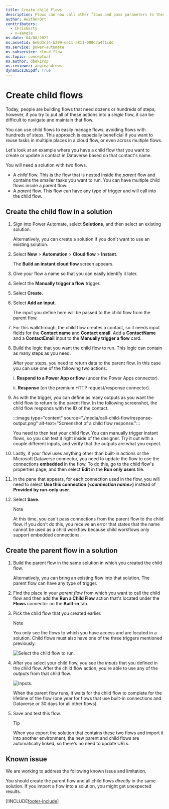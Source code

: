 ```yaml
---
title: Create child Flows
description: Flows can now call other flows and pass parameters to them.
author: HeatherOrt
conttributors:
  - ChrisGarty
  - v-aangie
ms.date: 04/08/2022
ms.assetid: 6e6d3c34-b209-ea11-a811-000d3a4f1cdd
ms.service: power-automate
ms.subservice: cloud-flow
ms.topic: conceptual
ms.author: dbekirop
ms.reviewer: angieandrews
dynamics365pdf: True
---
```

# Create child flows

Today, people are building flows that need dozens or hundreds of steps; however, if you try to put all of these actions into a *single* flow, it can be difficult to navigate and maintain that flow.

You can use child flows to easily manage flows, avoiding flows with hundreds of steps. This approach is especially beneficial if you want to reuse tasks in multiple places in a cloud flow, or even across multiple flows.

Let's look at an example where you have a child flow that you want to create or update a contact in Dataverse based on that contact's name.

You will need a solution with two flows.

- A *child* flow. This is the flow that is nested inside the *parent* flow and contains the smaller tasks you want to run. You can have multiple child flows inside a parent flow.
- A *parent* flow. This flow can have any type of trigger and will call into the child flow.

## Create the child flow in a solution

1. Sign into Power Automate, select **Solutions**, and then select an existing solution.

   Alternatively, you can create a solution if you don't want to use an existing solution.

1. Select **New** > **Automation** > **Cloud flow** > **Instant**.

   The **Build an instant cloud flow** screen appears.

1. Give your flow a name so that you can easily identify it later.
1. Select the **Manually trigger a flow** trigger.
1. Select **Create**.

1. Select **Add an input**.

    The input you define here will be passed to the child flow from the parent flow.

1. For this walkthrough, the child flow creates a contact, so it needs input fields for the **Contact name** and **Contact email**. Add a **ContactName** and a **ContactEmail** input to the **Manually trigger a flow** card.

1. Build the logic that you want the child flow to run. This logic can contain as many steps as you need.

   After your steps, you need to return data to the parent flow. In this case you can use one of the following two actions.

   i. **Respond to a Power App or flow** (under the Power Apps connector).

   ii. **Response** (on the premium HTTP request/response connector).

1. As with the trigger, you can define as many outputs as you want the child flow to return to the parent flow. In the following screenshot, the child flow responds with the ID of the contact.

    :::image type="content" source="./media/call-child-flow/response-output.png" alt-text="Screenshot of a child flow response.":::


   You need to then test your child flow. You can manually trigger instant flows, so you can test it right inside of the designer. Try it out with a couple different inputs, and verify that the outputs are what you expect.

1. Lastly, if your flow uses anything other than built-in actions or the Microsoft Dataverse connector, you need to update the flow to use the connections **embedded** in the flow. To do this, go to the child flow's properties page, and then select **Edit** in the **Run only users** tile.

1. In the pane that appears, for each connection used in the flow, you will need to select **Use this connection (<_connection name>_)** instead of **Provided by run-only user**.

1. Select **Save**.

   > [!NOTE]
   > At this time, you can't pass connections from the parent flow to the child flow. If you don't do this, you receive an error that states that the name cannot be used as a child workflow because child workflows only support embedded connections.

## Create the parent flow in a solution

1. Build the parent flow in the same solution in which you created the child flow.

   Alternatively, you can bring an existing flow into that solution. The parent flow can have any type of trigger.

1. Find the place in your *parent flow* from which you want to call the child flow and then add the **Run a Child Flow** action that's located under the **Flows** connector on the **Built-in** tab.

1. Pick the child flow that you created earlier.

   > [!NOTE]
   > You only see the flows to which you have access and are located in a solution. Child flows must also have one of the three triggers mentioned previously.

   ![Select the child flow to run.](./media/call-child-flow/select-child-flow.png "Select the child flow to run")

1. After you select your child flow, you see the _inputs_ that you defined in the child flow. After the child flow action, you're able to use any of the _outputs_ from that child flow.

   ![Inputs.](./media/call-child-flow/view-child-flow-input.png "Inputs")

   When the parent flow runs, it waits for the child flow to complete for the lifetime of the flow (one year for flows that use built-in connections and Dataverse or 30 days for all other flows).

1. Save and test this flow.

   > [!TIP]
   > When you export the solution that contains these two flows and import it into another environment, the new parent and child flows are automatically linked, so there's no need to update URLs.

## Known issue

We are working to address the following known issue and limitation.

You should create the parent flow and all child flows *directly* in the same solution. If you import a flow into a solution, you might get unexpected results.

[!INCLUDE[footer-include](includes/footer-banner.md)]
